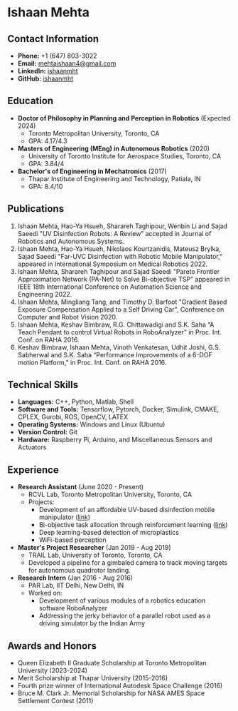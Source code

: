 # Ishaan Mehta

## Contact Information

* **Phone:** +1 (647) 803-3022
* **Email:** mehtaishaan4@gmail.com
* **LinkedIn:** [ishaanmht](https://www.linkedin.com/in/ishaanmht/)
* **GitHub:** [ishaanmht](https://github.com/ishaanmht)

## Education

* **Doctor of Philosophy in Planning and Perception in Robotics** (Expected 2024)
    * Toronto Metropolitan University, Toronto, CA
    * GPA: 4.17/4.3
* **Masters of Engineering (MEng) in Autonomous Robotics** (2020)
    * University of Toronto Institute for Aerospace Studies, Toronto, CA
    * GPA: 3.84/4
* **Bachelor's of Engineering in Mechatronics** (2017)
    * Thapar Institute of Engineering and Technology, Patiala, IN
    * GPA: 8.4/10

## Publications

1. Ishaan Mehta, Hao-Ya Hsueh, Sharareh Taghipour, Wenbin Li and Sajad Saeedi "UV Disinfection Robots: A Review” accepted in Journal of Robotics and Autonomous Systems.
2. Ishaan Mehta, Hao-Ya Hsueh, Nikolaos Kourtzanidis, Mateusz Brylka, Sajad Saeedi "Far-UVC Disinfection with Robotic Mobile Manipulator,” appeared in International Symposium on Medical Robotics 2022.
3. Ishaan Mehta, Sharareh Taghipour and Sajad Saeedi "Pareto Frontier Approximation Network (PA-Net) to Solve Bi-objective TSP” appeared in IEEE 18th International Conference on Automation Science and Engineering 2022.
4. Ishaan Mehta, Mingliang Tang, and Timothy D. Barfoot "Gradient Based Exposure Compensation Applied to a Self Driving Car", Conference on Computer and Robot Vision 2020.
5. Ishaan Mehta, Keshav Bimbraw, R.G. Chittawadigi and S.K. Saha “A Teach Pendant to control Virtual Robots in RoboAnalyzer” in Proc. Int. Conf. on RAHA 2016.
6. Keshav Bimbraw, Ishaan Mehta, Vinoth Venkatesan, Udhit Joshi, G.S. Sabherwal and S.K. Saha “Performance Improvements of a 6-DOF motion Platform,” in Proc. Int. Conf. on RAHA 2016.

## Technical Skills

* **Languages:** C++, Python, Matlab, Shell
* **Software and Tools:** Tensorflow, Pytorch, Docker, Simulink, CMAKE, CPLEX, Gurobi, ROS, OpenCV, LATEX
* **Operating Systems:** Windows and Linux (Ubuntu)
* **Version Control:** Git
* **Hardware:** Raspberry Pi, Arduino, and Miscellaneous Sensors and Actuators

## Experience

* **Research Assistant** (June 2020 - Present)
    * RCVL Lab, Toronto Metropolitan University, Toronto, CA
    * Projects:
        * Development of an affordable UV-based disinfection mobile manipulator ([link](https://sites.google.com/view/g-robot))
        * Bi-objective task allocation through reinforcement learning ([link](https://sites.google.com/view/pa-net-btsp))
        * Deep learning-based detection of microplastics
        * WiFi-based perception
* **Master's Project Researcher** (Jan 2019 - Aug 2019)
    * TRAIL Lab, University of Toronto, Toronto, CA
    * Developed a pipeline for a gimbaled camera to track moving targets for autonomous quadrotor landing.
* **Research Intern** (Jan 2016 - Aug 2016)
    * PAR Lab, IIT Delhi, New Delhi, IN
    * Worked on:
        * Development of various modules of a robotics education software RoboAnalyzer
        * Addressing the jerky behavior of a parallel robot used as a driving simulator by the Indian Army

## Awards and Honors

* Queen Elizabeth II Graduate Scholarship at Toronto Metropolitan University (2023-2024)
* Merit Scholarship at Thapar University (2015-2016)
* Fourth prize winner of International Autodesk Space Challenge (2016)
* Bruce M. Clark Jr. Memorial Scholarship for NASA AMES Space Settlement Contest (2011)
